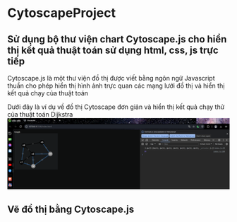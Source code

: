 ﻿# CytoscapeProject
## Sử dụng bộ thư viện chart Cytoscape.js cho hiển thị kết quả thuật toán sử dụng html, css, js trực tiếp <br>

Cytoscape.js là một thư viện đồ thị được viết bằng ngôn ngữ Javascript thuần cho phép hiển thị hình ảnh trực quan các mạng lưới đồ thị và hiển thị kết quả chạy của thuật toán <br>

Dưới đây là ví dụ về đồ thị Cytoscape đơn giản và hiển thị kết quả chạy thử của thuật toán Dijkstra
![Hình ảnh](https://github.com/NguyenSyHung2k3/CytoscapeProject/blob/main/Screenshot%202024-01-09%20111301.png)
## Vẽ đồ thị bằng Cytoscape.js
